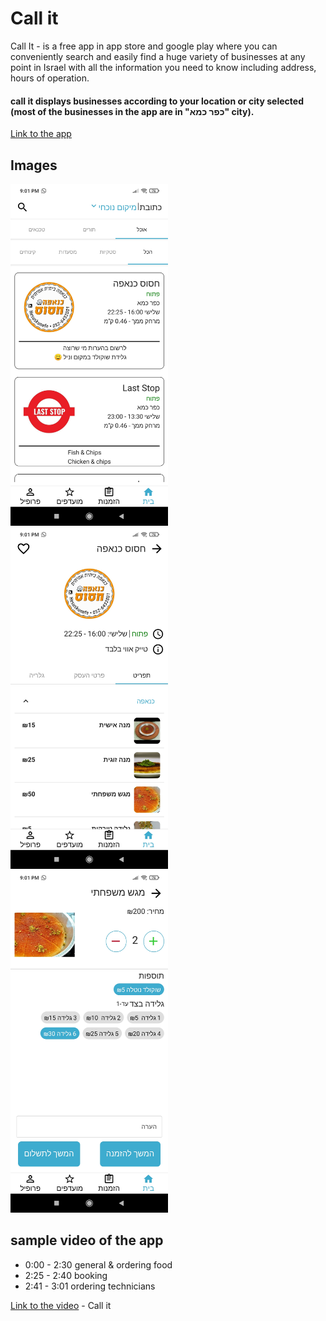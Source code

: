 # Call it

Call It - is a free app in app store and google play where you can conveniently search and easily find a huge variety of businesses at any point in Israel with all the information you need to know including address, hours of operation.

#### call it displays businesses according to your location or city selected (most of the businesses in the app are in "כפר כמא" city).

[Link to the app](http://callit.co.il/?fbclid=IwAR3aHOYiHHyjjsqgcli0h6U7tzSoum9pxF4K_O26wra5FA-pZGX9gmm8MKg)

## Images
<img src="images/Call It Home.jpg" width="50%" height="50%" />
<img src="images/Call It Business.jpg" width="50%" height="50%" />
<img src="images/Call It Product.jpg" width="50%" height="50%" />

## sample video of the app
* 0:00 - 2:30 general & ordering food 
* 2:25 - 2:40 booking
* 2:41 - 3:01 ordering technicians

[Link to the video](https://drive.google.com/file/d/1GaexF0SGokLMPjNhClK0tLZ9JsONcyGZ/view?usp=sharing) - Call it

